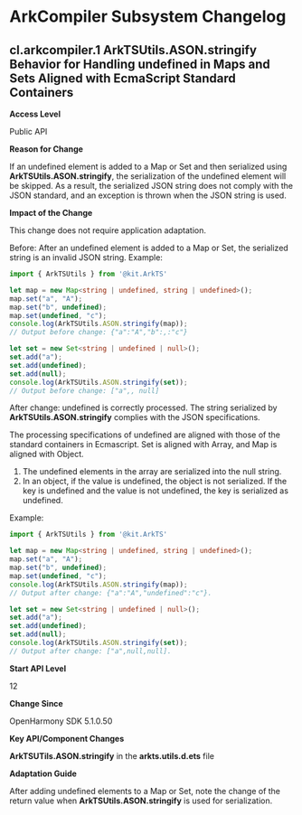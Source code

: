 # ArkCompiler Subsystem Changelog

## cl.arkcompiler.1 ArkTSUtils.ASON.stringify Behavior for Handling undefined in Maps and Sets Aligned with EcmaScript Standard Containers

**Access Level**

Public API

**Reason for Change**

If an undefined element is added to a Map or Set and then serialized using **ArkTSUtils.ASON.stringify**, the serialization of the undefined element will be skipped. As a result, the serialized JSON string does not comply with the JSON standard, and an exception is thrown when the JSON string is used.

**Impact of the Change**

This change does not require application adaptation.

Before: After an undefined element is added to a Map or Set, the serialized string is an invalid JSON string. Example:

```ts
import { ArkTSUtils } from '@kit.ArkTS'

let map = new Map<string | undefined, string | undefined>();
map.set("a", "A");
map.set("b", undefined);
map.set(undefined, "c");
console.log(ArkTSUtils.ASON.stringify(map));
// Output before change: {"a":"A","b":,:"c"}

let set = new Set<string | undefined | null>();
set.add("a");
set.add(undefined);
set.add(null);
console.log(ArkTSUtils.ASON.stringify(set));
// Output before change: ["a",, null]
```

After change: undefined is correctly processed. The string serialized by **ArkTSUtils.ASON.stringify** complies with the JSON specifications.

The processing specifications of undefined are aligned with those of the standard containers in Ecmascript. Set is aligned with Array, and Map is aligned with Object.
1. The undefined elements in the array are serialized into the null string.
2. In an object, if the value is undefined, the object is not serialized. If the key is undefined and the value is not undefined, the key is serialized as undefined.

Example:

```ts
import { ArkTSUtils } from '@kit.ArkTS'

let map = new Map<string | undefined, string | undefined>();
map.set("a", "A");
map.set("b", undefined);
map.set(undefined, "c");
console.log(ArkTSUtils.ASON.stringify(map));
// Output after change: {"a":"A","undefined":"c"}.

let set = new Set<string | undefined | null>();
set.add("a");
set.add(undefined);
set.add(null);
console.log(ArkTSUtils.ASON.stringify(set));
// Output after change: ["a",null,null].
```

**Start API Level**

12

**Change Since**

OpenHarmony SDK 5.1.0.50

**Key API/Component Changes**

**ArkTSUTils.ASON.stringify** in the **arkts.utils.d.ets** file

**Adaptation Guide**

After adding undefined elements to a Map or Set, note the change of the return value when **ArkTSUtils.ASON.stringify** is used for serialization.
